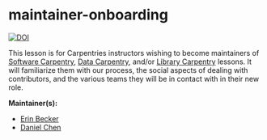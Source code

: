 # maintainer-onboarding

[![DOI](https://zenodo.org/badge/DOI/10.5281/zenodo.5504403.svg)](https://doi.org/10.5281/zenodo.5504403)

This lesson is for Carpentries instructors wishing to become maintainers of [Software Carpentry][swc-site], [Data Carpentry][dc-site], and/or [Library Carpentry][lc-site] lessons.
It will familiarize them with our process, the social aspects of dealing with contributors, and the various teams they will be in contact with in their new role.

**Maintainer(s):**

- [Erin Becker](mailto:ebecker@carpentries.org)
- [Daniel Chen](mailto:chendaniely@gmail.com)

[swc-site]: https://software-carpentry.org
[dc-site]: https://datacarpentry.org
[lc-site]: https://librarycarpentry.org



